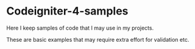 # Codeigniter-4-samples
Here I keep samples of code that I may use in my projects.

These are basic examples that may require extra effort for validation etc.
